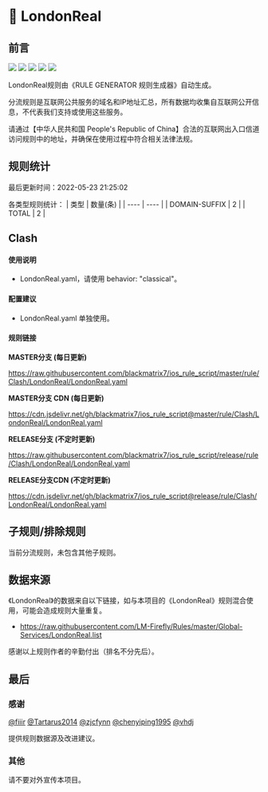 # 🧸 LondonReal

## 前言

![](https://shields.io/badge/-移除重复规则-ff69b4) ![](https://shields.io/badge/-DOMAIN与DOMAIN--SUFFIX合并-green) ![](https://shields.io/badge/-DOMAIN--SUFFIX间合并-critical) ![](https://shields.io/badge/-DOMAIN--SUFFIX与DOMAIN--KEYWORD合并-blue) ![](https://shields.io/badge/-IP--CIDR(6)合并-blueviolet) 

LondonReal规则由《RULE GENERATOR 规则生成器》自动生成。

分流规则是互联网公共服务的域名和IP地址汇总，所有数据均收集自互联网公开信息，不代表我们支持或使用这些服务。

请通过【中华人民共和国 People's Republic of China】合法的互联网出入口信道访问规则中的地址，并确保在使用过程中符合相关法律法规。

## 规则统计

最后更新时间：2022-05-23 21:25:02

各类型规则统计：
| 类型 | 数量(条)  | 
| ---- | ----  |
| DOMAIN-SUFFIX | 2  | 
| TOTAL | 2  | 


## Clash 

#### 使用说明
- LondonReal.yaml，请使用 behavior: "classical"。

#### 配置建议
- LondonReal.yaml 单独使用。

#### 规则链接
**MASTER分支 (每日更新)**

https://raw.githubusercontent.com/blackmatrix7/ios_rule_script/master/rule/Clash/LondonReal/LondonReal.yaml

**MASTER分支 CDN (每日更新)**

https://cdn.jsdelivr.net/gh/blackmatrix7/ios_rule_script@master/rule/Clash/LondonReal/LondonReal.yaml

**RELEASE分支 (不定时更新)**

https://raw.githubusercontent.com/blackmatrix7/ios_rule_script/release/rule/Clash/LondonReal/LondonReal.yaml

**RELEASE分支CDN (不定时更新)**

https://cdn.jsdelivr.net/gh/blackmatrix7/ios_rule_script@release/rule/Clash/LondonReal/LondonReal.yaml

## 子规则/排除规则


当前分流规则，未包含其他子规则。

## 数据来源

《LondonReal》的数据来自以下链接，如与本项目的《LondonReal》规则混合使用，可能会造成规则大量重复。

- https://raw.githubusercontent.com/LM-Firefly/Rules/master/Global-Services/LondonReal.list


感谢以上规则作者的辛勤付出（排名不分先后）。

## 最后

### 感谢

[@fiiir](https://github.com/fiiir) [@Tartarus2014](https://github.com/Tartarus2014) [@zjcfynn](https://github.com/zjcfynn) [@chenyiping1995](https://github.com/chenyiping1995) [@vhdj](https://github.com/vhdj)

提供规则数据源及改进建议。

### 其他

请不要对外宣传本项目。